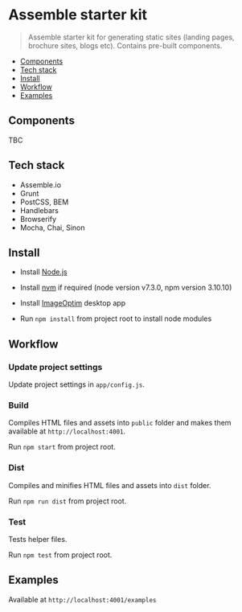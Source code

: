Assemble starter kit
====================

> Assemble starter kit for generating static sites (landing pages, brochure sites, blogs etc). Contains pre-built components.

- [Components](#components)
- [Tech stack](#tech-stack)
- [Install](#install)
- [Workflow](#workflow)
- [Examples](#examples)

## Components

TBC

## Tech stack

- Assemble.io
- Grunt
- PostCSS, BEM
- Handlebars
- Browserify
- Mocha, Chai, Sinon

## Install

- Install [Node.js](https://nodejs.org/)

- Install [nvm](https://github.com/creationix/nvm) if required (node version v7.3.0, npm version 3.10.10)

- Install [ImageOptim](https://imageoptim.com/) desktop app

- Run `npm install` from project root to install node modules

## Workflow

### Update project settings

Update project settings in `app/config.js`.

### Build

Compiles HTML files and assets into `public` folder and makes them available at `http://localhost:4001`.

Run `npm start` from project root.

### Dist

Compiles and minifies HTML files and assets into `dist` folder.

Run `npm run dist` from project root.

### Test

Tests helper files.

Run `npm test` from project root.

## Examples

Available at `http://localhost:4001/examples`